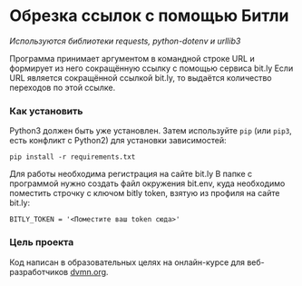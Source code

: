 # Обрезка ссылок с помощью Битли
_Используются библиотеки requests, python-dotenv и urllib3_

Программа принимает аргументом в командной строке URL и формирует из него сокращённую ссылку с помощью сервиса bit.ly
Если URL является сокращённой ссылкой bit.ly, то выдаётся количество переходов по этой ссылке.

### Как установить

Python3 должен быть уже установлен. 
Затем используйте `pip` (или `pip3`, есть конфликт с Python2) для установки зависимостей:
```
pip install -r requirements.txt
```


Для работы необходима регистрация на сайте bit.ly
В папке с программой нужно создать файл окружения bit.env, куда необходимо поместить строчку с ключом bitly token,
взятую из профиля на сайте bit.ly:
```
BITLY_TOKEN = '<Поместите ваш token сюда>'
```


### Цель проекта

Код написан в образовательных целях на онлайн-курсе для веб-разработчиков [dvmn.org](https://dvmn.org/).